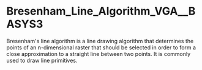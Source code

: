 # Bresenham_Line_Algorithm_VGA__BASYS3
Bresenham's line algorithm is a line drawing algorithm that determines the points of an n-dimensional raster that should be selected in order to form a close approximation to a straight line between two points. It is commonly used to draw line primitives.
